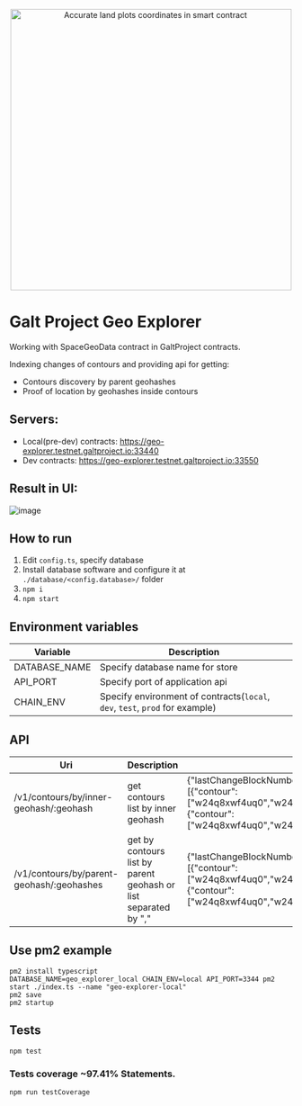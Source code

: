 <p align="center"> <img src="https://raw.githubusercontent.com/galtproject/galtproject-docs/master/whitepaper/images/Artboard7.png" alt="Accurate land plots coordinates in smart contract" width="500"/></p>

# Galt Project Geo Explorer

Working with SpaceGeoData contract in GaltProject contracts.

Indexing changes of contours and providing api for getting:
- Contours discovery by parent geohashes
- Proof of location by geohashes inside contours

## Servers:

- Local(pre-dev) contracts: https://geo-explorer.testnet.galtproject.io:33440
- Dev contracts: https://geo-explorer.testnet.galtproject.io:33550

## Result in UI:
![image](https://user-images.githubusercontent.com/4842007/65043644-982f5180-d95b-11e9-8ded-e71c99c2aee9.png)

## How to run

1. Edit `config.ts`, specify database
2. Install database software and configure it at `./database/<config.database>/` folder
3. `npm i`
4. `npm start`

## Environment variables

| Variable | Description |
|-----|-------------|
| DATABASE_NAME | Specify database name for store |
| API_PORT | Specify port of application api  |
| CHAIN_ENV | Specify environment of contracts(`local`, `dev`, `test`, `prod` for example)  |

## API

| Uri | Description | Output example |
|-----|-------------|----------------|
| /v1/contours/by/inner-geohash/:geohash | get contours list by inner geohash | {"lastChangeBlockNumber":"965112","currentBlockNumber":965114,"data":[{"contour":["w24q8xwf4uq0","w24q8xwfjuk0","w24q8xwfvfk0","w24q8xwfffq0"],"tokenId":"1"},{"contour":["w24q8xwf4uq0","w24q8xwfjuk0","w24q8xwfvfk0","w24q8xwfffq0"],"tokenId":"2"}]} |
| /v1/contours/by/parent-geohash/:geohashes | get by contours list by parent geohash or list separated by "," | {"lastChangeBlockNumber":"965112","currentBlockNumber":965114,"data":[{"contour":["w24q8xwf4uq0","w24q8xwfjuk0","w24q8xwfvfk0","w24q8xwfffq0"],"tokenId":"1"},{"contour":["w24q8xwf4uq0","w24q8xwfjuk0","w24q8xwfvfk0","w24q8xwfffq0"],"tokenId":"2"}]} |


## Use pm2 example
```
pm2 install typescript
DATABASE_NAME=geo_explorer_local CHAIN_ENV=local API_PORT=3344 pm2 start ./index.ts --name "geo-explorer-local"
pm2 save
pm2 startup
```

##  Tests
```
npm test
```

### Tests coverage ~97.41% Statements.
```
npm run testCoverage
```

